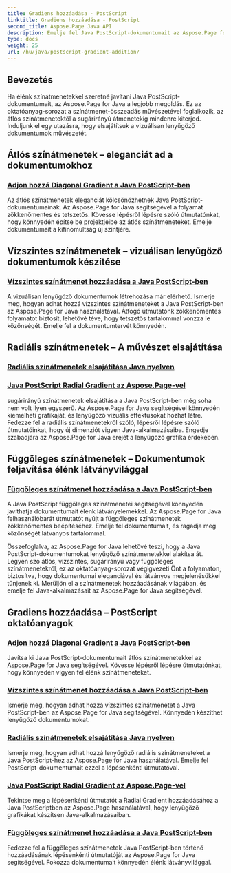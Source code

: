 ```yaml
---
title: Gradiens hozzáadása - PostScript
linktitle: Gradiens hozzáadása - PostScript
second_title: Aspose.Page Java API
description: Emelje fel Java PostScript-dokumentumait az Aspose.Page for Java oktatóanyaggal. Tanuljon meg könnyedén hozzáadni lenyűgöző átlós, vízszintes, sugárirányú és függőleges színátmeneteket.
type: docs
weight: 25
url: /hu/java/postscript-gradient-addition/
---
```

## Bevezetés

Ha élénk színátmenetekkel szeretné javítani Java PostScript-dokumentumait, az Aspose.Page for Java a legjobb megoldás. Ez az oktatóanyag-sorozat a színátmenet-összeadás művészetével foglalkozik, az átlós színátmenetektől a sugárirányú átmenetekig mindenre kiterjed. Induljunk el egy utazásra, hogy elsajátítsuk a vizuálisan lenyűgöző dokumentumok művészetét.

## Átlós színátmenetek – eleganciát ad a dokumentumokhoz
### [Adjon hozzá Diagonal Gradient a Java PostScript-ben](./diagonal/)

Az átlós színátmenetek eleganciát kölcsönözhetnek Java PostScript-dokumentumainak. Az Aspose.Page for Java segítségével a folyamat zökkenőmentes és tetszetős. Kövesse lépésről lépésre szóló útmutatónkat, hogy könnyedén építse be projektjeibe az átlós színátmeneteket. Emelje dokumentumait a kifinomultság új szintjére.

## Vízszintes színátmenetek – vizuálisan lenyűgöző dokumentumok készítése
### [Vízszintes színátmenet hozzáadása a Java PostScript-ben](./horizontal/)

A vizuálisan lenyűgöző dokumentumok létrehozása már elérhető. Ismerje meg, hogyan adhat hozzá vízszintes színátmeneteket a Java PostScript-ben az Aspose.Page for Java használatával. Átfogó útmutatónk zökkenőmentes folyamatot biztosít, lehetővé téve, hogy tetszetős tartalommal vonzza le közönségét. Emelje fel a dokumentumtervét könnyedén.

## Radiális színátmenetek – A művészet elsajátítása
### [Radiális színátmenetek elsajátítása Java nyelven](./radial1/)
### [Java PostScript Radial Gradient az Aspose.Page-vel](./radial2/)

sugárirányú színátmenetek elsajátítása a Java PostScript-ben még soha nem volt ilyen egyszerű. Az Aspose.Page for Java segítségével könnyedén kiemelheti grafikáját, és lenyűgöző vizuális effektusokat hozhat létre. Fedezze fel a radiális színátmenetekről szóló, lépésről lépésre szóló útmutatóinkat, hogy új dimenziót vigyen Java-alkalmazásaiba. Engedje szabadjára az Aspose.Page for Java erejét a lenyűgöző grafika érdekében.

## Függőleges színátmenetek – Dokumentumok feljavítása élénk látványvilággal
### [Függőleges színátmenet hozzáadása a Java PostScript-ben](./vertical/)

A Java PostScript függőleges színátmenetei segítségével könnyedén javíthatja dokumentumait élénk látványelemekkel. Az Aspose.Page for Java felhasználóbarát útmutatót nyújt a függőleges színátmenetek zökkenőmentes beépítéséhez. Emelje fel dokumentumait, és ragadja meg közönségét látványos tartalommal. 

Összefoglalva, az Aspose.Page for Java lehetővé teszi, hogy a Java PostScript-dokumentumokat lenyűgöző színátmenetekkel alakítsa át. Legyen szó átlós, vízszintes, sugárirányú vagy függőleges színátmenetekről, ez az oktatóanyag-sorozat végigvezeti Önt a folyamaton, biztosítva, hogy dokumentumai eleganciával és látványos megjelenésükkel tűnjenek ki. Merüljön el a színátmenetek hozzáadásának világában, és emelje fel Java-alkalmazásait az Aspose.Page for Java segítségével.
## Gradiens hozzáadása – PostScript oktatóanyagok
### [Adjon hozzá Diagonal Gradient a Java PostScript-ben](./diagonal/)
Javítsa ki Java PostScript-dokumentumait átlós színátmenetekkel az Aspose.Page for Java segítségével. Kövesse lépésről lépésre útmutatónkat, hogy könnyedén vigyen fel élénk színátmeneteket.
### [Vízszintes színátmenet hozzáadása a Java PostScript-ben](./horizontal/)
Ismerje meg, hogyan adhat hozzá vízszintes színátmenetet a Java PostScript-ben az Aspose.Page for Java segítségével. Könnyedén készíthet lenyűgöző dokumentumokat.
### [Radiális színátmenetek elsajátítása Java nyelven](./radial1/)
Ismerje meg, hogyan adhat hozzá lenyűgöző radiális színátmeneteket a Java PostScript-hez az Aspose.Page for Java használatával. Emelje fel PostScript-dokumentumait ezzel a lépésenkénti útmutatóval.
### [Java PostScript Radial Gradient az Aspose.Page-vel](./radial2/)
Tekintse meg a lépésenkénti útmutatót a Radial Gradient hozzáadásához a Java PostScriptben az Aspose.Page használatával, hogy lenyűgöző grafikákat készítsen Java-alkalmazásaiban.
### [Függőleges színátmenet hozzáadása a Java PostScript-ben](./vertical/)
Fedezze fel a függőleges színátmenetek Java PostScript-ben történő hozzáadásának lépésenkénti útmutatóját az Aspose.Page for Java segítségével. Fokozza dokumentumait könnyedén élénk látványvilággal.